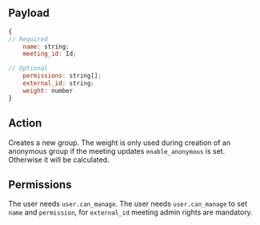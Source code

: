 ## Payload
```js
{
// Required
    name: string;
    meeting_id: Id;

// Optional
    permissions: string[];
    external_id: string;
    weight: number
}
```

## Action
Creates a new group. The weight is only used during creation of an anonymous group if the meeting updates `enable_anonymous` is set. Otherwise it will be calculated.

## Permissions
The user needs `user.can_manage`.
The user needs `user.can_manage` to set `name` and `permission`, for `external_id` meeting admin rights are mandatory.